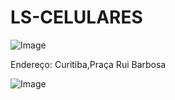 # LS-CELULARES

![Image](https://user-images.githubusercontent.com/114512096/193911952-874e4afb-06ab-4492-9269-313623cff86f.png)

Endereço: Curitiba,Praça Rui Barbosa

![Image](https://user-images.githubusercontent.com/114512096/203388815-0c4c7794-489e-4f8f-a9a9-d82a8a739271.png)


